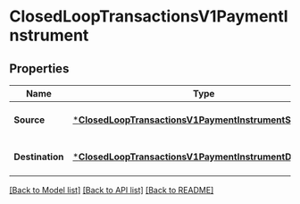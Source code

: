 # ClosedLoopTransactionsV1PaymentInstrument

## Properties
Name | Type | Description | Notes
------------ | ------------- | ------------- | -------------
**Source** | [***ClosedLoopTransactionsV1PaymentInstrumentSource**](Closed_loop_transactions.v1_payment_instrument_source.md) |  | [optional] [default to null]
**Destination** | [***ClosedLoopTransactionsV1PaymentInstrumentDestination**](Closed_loop_transactions.v1_payment_instrument_destination.md) |  | [optional] [default to null]

[[Back to Model list]](../README.md#documentation-for-models) [[Back to API list]](../README.md#documentation-for-api-endpoints) [[Back to README]](../README.md)

